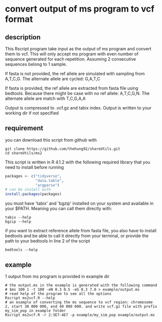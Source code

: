 # convert output of ms program to vcf format

## description

This Rscript program take input as the output of ms program and convert them to vcf. This will only accept ms program with even number of sequence generated for each repetition. Assuming 2 consecutive sequences belong to 1 sample.

If fasta is not provided, the ref allele are simulated with sampling from A,T,C,G. The alternate allele are cycled: G,A,T,C

If fasta is provided, the ref allele are extracted from fasta file using bedtools. Because there might be case with no ref allele: A,T,C,G,N. The alternate allele are match with T,C,G,A,A

Output is compressed to .vcf.gz and tabix index. Output is written to your working dir if not specified

## requirement

you can download this script from github with

```shell
git clone https://github.com/thehung92/shareUtils.git
cd shareUtils/ms2
```

This script is written in R 4.1.2 with the following required library that you need to install before running

```r
packages <- c("tidyverse",
              "data.table",
              "argparse")
# can be install with
install.packages(packages)
```


you must have 'tabix' and 'bgzip' installed on your system and available in your $PATH. Meaning you can call them directly with:

```shell
tabix --help
bgzip --help
```

if you want to extract reference allele from fasta file, you also have to install bedtools and be able to call it directly from your terminal, or provide the path to your bedtools in line 2 of the script

```shell
bedtools --help
```

## example

1  output from ms program is provided in example dir

```shell
# the output.ms in the example is generated with the following command
# $ms 100 1 -t 100 -eN 0.3 0.5 -eG 0.3 7.0 > example/output.ms
# read help of the program to see all the options
Rscript ms2vcf.R --help
# an example of converting the ms sequence to vcf region: chromosome 2, start 30 000 000, end 40 000 000. and write vcf.gz file with prefix my_sim_pop in example folder
Rscript ms2vcf.R -r 2:3E7-4E7 -p example/my_sim_pop example/output.ms

```